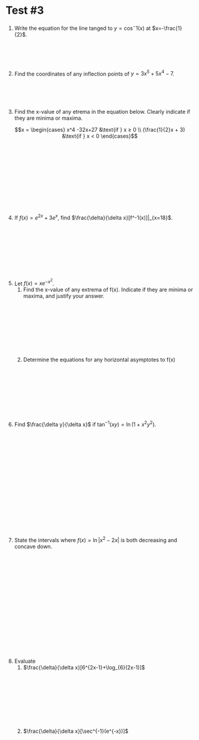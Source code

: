 # Test #3
1. Write the equation for the line tanged to $y=\cos^-1(x)$ at $x=-\frac{1}{2}$.
    <br><br><br><br><br><br>
2. Find the coordinates of any inflection points of $y=3x^5+5x^4-7$.
    <br><br><br><br><br><br>
3. Find the x-value of any etrema in the equation below. Clearly indicate if they are minima or maxima.

$$x = \begin{cases}
    x^4 -32x+27 &\text{if } x ≥ 0 \\
    (\frac{1}{2}x + 3) &\text{if } x < 0
\end{cases}$$



<br><br><br><br><br><br><br><br><br><br>

4. If $f(x) = e^{2x}+3e^x$, find $\frac{\delta}{\delta x}[f^-1(x)]|_{x=18}$.
    <br><br><br><br><br><br><br><br><br><br>
5.  Let $f(x) = xe^{-x^2}$.
    1. Find the x-value of any extrema of f(x). Indicate if they are minima or maxima, and justify your answer.
    <br><br><br><br><br><br><br><br><br><br>
    2. Determine the equations for any horizontal asymptotes to f(x)
    <br><br><br><br><br><br><br><br><br><br>
6. Find $\frac{\delta y}{\delta x}$ if $\tan^{-1}(xy)=\ln(1+x^2y^2)$.
    <br><br><br><br><br><br><br><br><br><br><br><br><br><br>
    <br><br><br><br>
7. State the intervals where $f(x) = \ln|x^2 -2x|$ is both decreasing and concave down.
    <br><br><br><br><br><br><br><br><br><br><br><br><br><br>
    <br><br><br><br>
8. Evaluate
    1. $\frac{\delta}{\delta x}[6^{2x-1}+\log_{6}(2x-1)]$
    <br><br><br><br><br><br><br><br><br><br>
    2. $\frac{\delta}{\delta x}[\sec^{-1}(e^{-x})]$